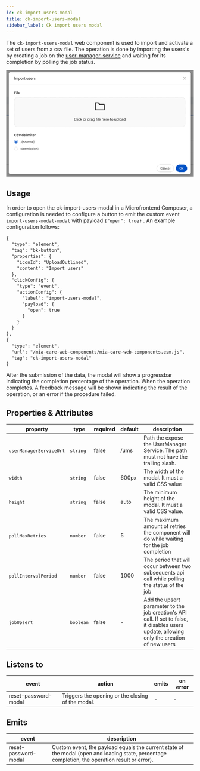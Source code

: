 ```yaml
---
id: ck-import-users-modal
title: ck-import-users-modal
sidebar_label: Ck import users modal
---
```




The `ck-import-users-modal` web component is used to import and activate a set of users from  a csv file.
The operation is done by importing the users's by creating a job on the [user-manager-service][user-manager-service] and waiting for its completion by polling the job status.

![ck-import-users-modal](../img/ck-import-users-modal.png)

## Usage

In order to open the ck-import-users-modal in a Microfrontend Composer, a configuration is needed to configure a button to emit the custom event `import-users-modal-modal` with payload `{"open": true}` . 
An example configuration follows:

```
{
  "type": "element",
  "tag": "bk-button",
  "properties": {
    "iconId": "UploadOutlined",
    "content": "Import users"
  },
  "clickConfig": {
    "type": "event",
    "actionConfig": {
      "label": "import-users-modal",
      "payload": {
        "open": true
      }
    }
  }
},
{
  "type": "element",
  "url": "/mia-care-web-components/mia-care-web-components.esm.js",
  "tag": "ck-import-users-modal"
}
```

After the submission of the data, the modal will show a progressbar indicating the completion percentage of the operation.
When the operation completes. A feedback message will be shown indicating the result of the operation, or an error if the procedure failed.

## Properties & Attributes

| property                | type      | required | default | description                                                                                                                               |
|-------------------------|-----------|----------|---------|-------------------------------------------------------------------------------------------------------------------------------------------|
| `userManagerServiceUrl` | `string`  | false    | /ums    | Path the expose the UserManager Service. The path must not have the trailing slash.                                                       |
| `width`                 | `string`  | false    | 600px   | The width of the modal. It must a valid CSS value                                                                                         |
| `height`                | `string`  | false    | auto    | The minimum height of the modal. It must a valid CSS value.                                                                               |
| `pollMaxRetries`        | `number`  | false    | 5       | The maximum amount of retries the component will do while waiting for the job completion                                                  |
| `pollIntervalPeriod`    | `number`  | false    | 1000    | The period that will occur between two subsequents api call while polling the status of the job                                           |
| `jobUpsert`             | `boolean` | false    | -       | Add the upsert parameter to the job creation's API call. If set to false, it disables users update, allowing only the creation of new users |


## Listens to

| event                      | action | emits | on error |
|----------------------------|--------|-------|----------|
| reset-password-modal | Triggers the opening or the closing of the modal. | - | - |

## Emits

| event                | description                                                                                                                                     |
|----------------------|-------------------------------------------------------------------------------------------------------------------------------------------------|
| reset-password-modal | Custom event, the payload equals the current state of the modal (open and loading state, percentage completion, the operation result or error). |

[user-manager-service]: /runtime-components/plugins/user-manager-service/10_overview.md
[events]: https://git.tools.mia-platform.eu/mia-care/platform/plugins/notification-manager/-/blob/master/docs/10_overview.md?plain=0#default-events
